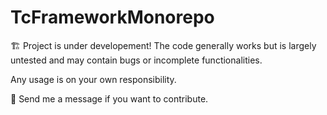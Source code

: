 # TcFrameworkMonorepo
🏗️ Project is under developement! The code generally works but is largely untested and may contain bugs or incomplete functionalities.

Any usage is on your own responsibility.

👋 Send me a message if you want to contribute.
